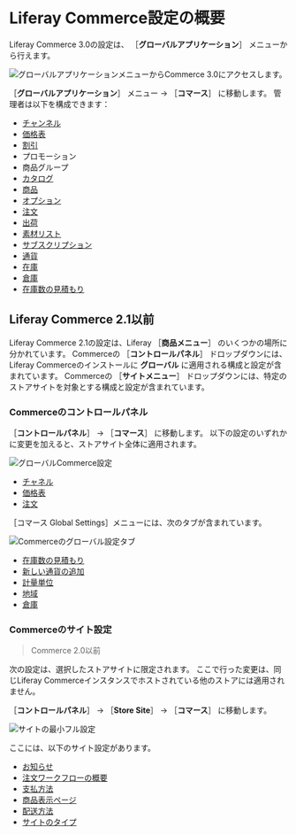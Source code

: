 # Liferay Commerce設定の概要

Liferay Commerce 3.0の設定は、 ［**グローバルアプリケーション**］ メニューから行えます。

![グローバルアプリケーションメニューからCommerce 3.0にアクセスします。](./liferay-commerce-configuration-overview/images/06.png)

［**グローバルアプリケーション**］ メニュー &rarr; ［**コマース**］ に移動します。 管理者は以下を構成できます：

* [チャンネル](./channels/managing-channels.md)
* [価格表](../pricing/creating-a-price-list.md)
* [割引](../pricing/promoting-products/introduction-to-discounts.md)
* プロモーション
* 商品グループ
* [カタログ](../product-management/catalogs/creating-a-new-catalog.md)
* [商品](../product-management/creating-and-managing-products/products/products-overview.md)
* [オプション](../product-management/creating-and-managing-products/products/using-product-options.md)
* [注文](../order-management/orders/orders-menu-reference-guide.md)
* [出荷](../order-management/shipments/introduction-to-shipments.md)
* [素材リスト](../product-management/creating-and-managing-products/products/managing-boms.md)
* [サブスクリプション](../order-management/subscriptions/managing-subscriptions.md)
* [通貨](./currencies/adding-a-new-currency.md)
* [在庫](../inventory-management/introduction-to-managing-inventory.md)
* [倉庫](../inventory-management/warehouse-reference-guide.md)
* [在庫数の見積もり](../inventory-management/availability-estimates.md)

## Liferay Commerce 2.1以前

Liferay Commerce 2.1の設定は、Liferay ［**商品メニュー**］ のいくつかの場所に分かれています。 Commerceの ［**コントロールパネル**］ ドロップダウンには、Liferay Commerceのインストールに **グローバル** に適用される構成と設定が含まれています。 Commerceの ［**サイトメニュー**］ ドロップダウンには、特定のストアサイトを対象とする構成と設定が含まれています。

### Commerceのコントロールパネル

［**コントロールパネル**］ → ［**コマース**］ に移動します。 以下の設定のいずれかに変更を加えると、ストアサイト全体に適用されます。

![グローバルCommerce設定](./liferay-commerce-configuration-overview/images/01.png)

* [チャネル](./channels/managing-channels.md)
* [価格表](../pricing/creating-a-price-list.md)
* [注文](../order-management/orders/orders-menu-reference-guide.md)

［コマース Global Settings］メニューには、次のタブが含まれています。

![Commerceのグローバル設定タブ](./liferay-commerce-configuration-overview/images/02.png)

* [在庫数の見積もり](../inventory-management/availability-estimates.md)
* [新しい通貨の追加](./currencies/adding-a-new-currency.md)
* [計量単位](./configuring-shipping-methods/measurement-units.md)
* [地域](./adding-regions.md)
* [倉庫](../inventory-management/warehouse-reference-guide.md)

### Commerceのサイト設定

> Commerce 2.0以前

次の設定は、選択したストアサイトに限定されます。 ここで行った変更は、同じLiferay Commerceインスタンスでホストされている他のストアには適用されません。

［**コントロールパネル**］ → ［**Store Site**］ → ［**コマース**］ に移動します。

![サイトの最小フル設定](./liferay-commerce-configuration-overview/images/03.png)

ここには、以下のサイト設定があります。

* [お知らせ](./sending-emails/using-notification-templates.md)
* [注文ワークフローの概要](../order-management/order-workflows/introduction-to-order-workflows.md)
* [支払方法](./configuring-payment-methods.md)
* [商品表示ページ](../creating-store-content/creating-product-display-pages.md)
* [配送方法](./configuring-shipping-methods/shipping-method-reference.md)
* [サイトのタイプ](../starting-a-store/sites-and-site-types.md)
